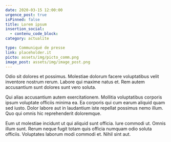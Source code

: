 ```yaml
---
date: 2020-03-15 12:00:00
urgence_post: true
isPinned: false
title: Lorem ipsum
insertion_social:
  - contenu_code_block:
category: actualite

type: Communiqué de presse
link: placeholder.it
picto: assets/img/picto_comm.png
image_post: assets/img/image_post.png
---
```


Odio sit dolores et possimus. Molestiae dolorum facere voluptatibus velit inventore nostrum rerum. Labore qui maxime natus et. Rem autem accusantium sunt dolores sunt vero soluta.
 
Qui alias accusantium autem exercitationem. Mollitia voluptatibus corporis ipsum voluptate officiis minima ea. Ea corporis qui cum earum aliquid quam sed iusto. Dolor labore aut in laudantium iste repellat possimus nemo illum. Quo qui omnis hic reprehenderit doloremque.
 
Eum ut molestiae incidunt ut qui aliquid sunt officia. Iure commodi ut. Omnis illum sunt. Rerum neque fugit totam quis officia numquam odio soluta officiis. Voluptates laborum modi commodi et. Nihil sint aut.